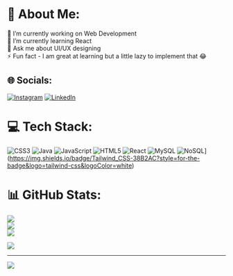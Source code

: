 # 💫 About Me:
🔭 I’m currently working on Web Development<br>🌱 I’m currently learning React<br>💬 Ask me about UI/UX designing<br>⚡ Fun fact - I am great at learning but a little lazy to implement that 😂


## 🌐 Socials:
[![Instagram](https://img.shields.io/badge/Instagram-%23E4405F.svg?logo=Instagram&logoColor=white)](https://instagram.com/vermapiyush823) [![LinkedIn](https://img.shields.io/badge/LinkedIn-%230077B5.svg?logo=linkedin&logoColor=white)](https://linkedin.com/in/vermapiyush823) 

# 💻 Tech Stack:
![CSS3](https://img.shields.io/badge/css3-%231572B6.svg?style=for-the-badge&logo=css3&logoColor=white) ![Java](https://img.shields.io/badge/java-%23ED8B00.svg?style=for-the-badge&logo=openjdk&logoColor=white) ![JavaScript](https://img.shields.io/badge/javascript-%23323330.svg?style=for-the-badge&logo=javascript&logoColor=%23F7DF1E) ![HTML5](https://img.shields.io/badge/html5-%23E34F26.svg?style=for-the-badge&logo=html5&logoColor=white) ![React](https://img.shields.io/badge/react-%2320232a.svg?style=for-the-badge&logo=react&logoColor=%2361DAFB) ![MySQL](https://img.shields.io/badge/mysql-%2300000f.svg?style=for-the-badge&logo=mysql&logoColor=white) ![NoSQL]([https://img.shields.io/badge/nosql-%2300000f.svg?style=for-the-badge&logo=nosql&logoColor=white)](https://img.shields.io/badge/Tailwind_CSS-38B2AC?style=for-the-badge&logo=tailwind-css&logoColor=white)
# 📊 GitHub Stats:
![](https://github-readme-stats.vercel.app/api?username=vermapiyush823&theme=dark&hide_border=false&include_all_commits=true&count_private=true)<br/>
![](https://github-readme-streak-stats.herokuapp.com/?user=vermapiyush823&theme=dark&hide_border=false)<br/>
![](https://github-readme-stats.vercel.app/api/top-langs/?username=vermapiyush823&theme=dark&hide_border=false&include_all_commits=true&count_private=true&layout=compact)
<br/>

![](https://leetcard.jacoblin.cool/vermapiyush823?total-solved-text,easy-solved-count,medium-solved-count,hard-solved-count,border=0)

---

[![](https://visitcount.itsvg.in/api?id=vermapiyush823&icon=1&color=1)](https://visitcount.itsvg.in)
